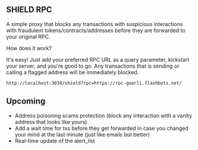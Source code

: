 ## SHIELD RPC
A simple proxy that blocks any transactions with suspicious interactions with fraudulent tokens/contracts/addresses before they are forwarded to your original RPC.

How does it work?

It's easy! Just add your preferred RPC URL as a query parameter, kickstart your server, and you're good to go. Any transactions that is sending or calling a flagged address will be immediately blocked. 

```
http://localhost:3030/shield?rpc=https://rpc-goerli.flashbots.net/
``````

## Upcoming

- Address poisoning scams protection (block any interaction with a vanity address that looks like yours)
- Add a wait time for txs before they get forwarded in case you changed your mind at the last minute (just like emails but better)
- Real-time update of the alert_list

